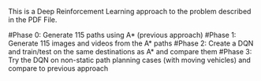 This is a Deep Reinforcement Learning approach to the problem described in the PDF File.

#Phase 0:
  Generate 115 paths using A* (previous approach)
#Phase 1:
  Generate 115 images and videos from the A* paths
#Phase 2:
  Create a DQN and train/test on the same destinations as A* and compare them
#Phase 3:
  Try the DQN on non-static path planning cases (with moving vehicles) and compare to previous approach
